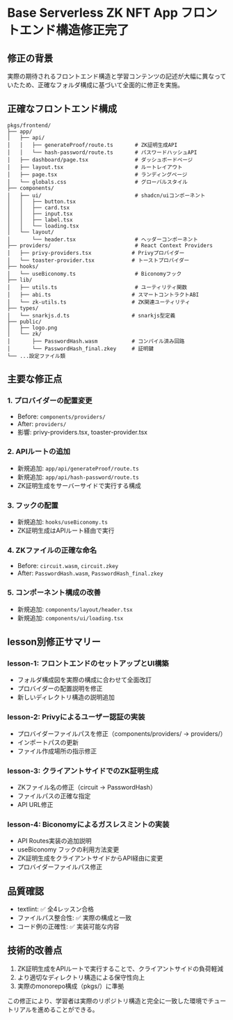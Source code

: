 # Base Serverless ZK NFT App フロントエンド構造修正完了

## 修正の背景
実際の期待されるフロントエンド構造と学習コンテンツの記述が大幅に異なっていたため、正確なフォルダ構成に基づいて全面的に修正を実施。

## 正確なフロントエンド構成
```
pkgs/frontend/
├── app/
│   ├── api/
│   │   ├── generateProof/route.ts       # ZK証明生成API
│   │   └── hash-password/route.ts       # パスワードハッシュAPI
│   ├── dashboard/page.tsx               # ダッシュボードページ
│   ├── layout.tsx                       # ルートレイアウト
│   ├── page.tsx                         # ランディングページ
│   └── globals.css                      # グローバルスタイル
├── components/
│   ├── ui/                              # shadcn/uiコンポーネント
│   │   ├── button.tsx
│   │   ├── card.tsx
│   │   ├── input.tsx
│   │   ├── label.tsx
│   │   └── loading.tsx
│   └── layout/
│       └── header.tsx                   # ヘッダーコンポーネント
├── providers/                           # React Context Providers
│   ├── privy-providers.tsx             # Privyプロバイダー
│   └── toaster-provider.tsx            # トーストプロバイダー
├── hooks/
│   └── useBiconomy.ts                   # Biconomyフック
├── lib/
│   ├── utils.ts                         # ユーティリティ関数
│   ├── abi.ts                          # スマートコントラクトABI
│   └── zk-utils.ts                     # ZK関連ユーティリティ
├── types/
│   └── snarkjs.d.ts                    # snarkjs型定義
├── public/
│   ├── logo.png
│   └── zk/
│       ├── PasswordHash.wasm           # コンパイル済み回路
│       └── PasswordHash_final.zkey     # 証明鍵
└── ...設定ファイル類
```

## 主要な修正点

### 1. プロバイダーの配置変更
- Before: `components/providers/` 
- After: `providers/`
- 影響: privy-providers.tsx, toaster-provider.tsx

### 2. APIルートの追加
- 新規追加: `app/api/generateProof/route.ts`
- 新規追加: `app/api/hash-password/route.ts`
- ZK証明生成をサーバーサイドで実行する構成

### 3. フックの配置
- 新規追加: `hooks/useBiconomy.ts`
- ZK証明生成はAPIルート経由で実行

### 4. ZKファイルの正確な命名
- Before: `circuit.wasm`, `circuit.zkey`
- After: `PasswordHash.wasm`, `PasswordHash_final.zkey`

### 5. コンポーネント構成の改善
- 新規追加: `components/layout/header.tsx`
- 新規追加: `components/ui/loading.tsx`

## lesson別修正サマリー

### lesson-1: フロントエンドのセットアップとUI構築
- フォルダ構成図を実際の構成に合わせて全面改訂
- プロバイダーの配置説明を修正
- 新しいディレクトリ構造の説明追加

### lesson-2: Privyによるユーザー認証の実装
- プロバイダーファイルパスを修正（components/providers/ → providers/）
- インポートパスの更新
- ファイル作成場所の指示修正

### lesson-3: クライアントサイドでのZK証明生成
- ZKファイル名の修正（circuit → PasswordHash）
- ファイルパスの正確な指定
- API URL修正

### lesson-4: Biconomyによるガスレスミントの実装
- API Routes実装の追加説明
- useBiconomy フックの利用方法変更
- ZK証明生成をクライアントサイドからAPI経由に変更
- プロバイダーファイルパス修正

## 品質確認
- textlint: ✅ 全4レッスン合格
- ファイルパス整合性: ✅ 実際の構成と一致
- コード例の正確性: ✅ 実装可能な内容

## 技術的改善点
1. ZK証明生成をAPIルートで実行することで、クライアントサイドの負荷軽減
2. より適切なディレクトリ構造による保守性向上
3. 実際のmonorepo構成（pkgs/）に準拠

この修正により、学習者は実際のリポジトリ構造と完全に一致した環境でチュートリアルを進めることができる。